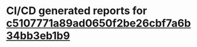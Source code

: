 # CI/CD generated reports for [c5107771a89ad0650f2be26cbf7a6b34bb3eb1b9](https://github.com/hydephp/develop/commit/c5107771a89ad0650f2be26cbf7a6b34bb3eb1b9)
